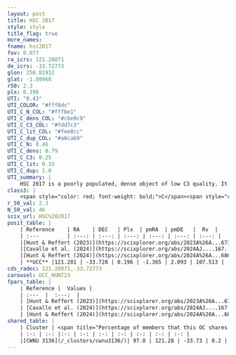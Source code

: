 ```yaml
---
layout: post
title: HSC 2017
style: style
title_flag: true
more_names: 
fname: hsc2017
fov: 0.077
ra_icrs: 121.28071
de_icrs: -33.72773
glon: 250.81932
glat: -1.09968
r50: 2.3
plx: 0.196
UTI: "0.43"
UTI_COLOR: "#fff8dc"
UTI_C_N_COL: "#fffbe1"
UTI_C_dens_COL: "#cbe9c9"
UTI_C_C3_COL: "#fdd7c3"
UTI_C_lit_COL: "#fee8cc"
UTI_C_dup_COL: "#a6cab9"
UTI_C_N: 0.46
UTI_C_dens: 0.79
UTI_C_C3: 0.25
UTI_C_lit: 0.33
UTI_C_dup: 1.0
UTI_summary: |
    HSC 2017 is a poorly populated, dense object of low C3 quality. It was recently reported in the literature. This object shares a large percentage of members with a later reported entry.
class3: |
    <span style="color: red; font-weight: bold;">C</span><span style="color: red; font-weight: bold;">C</span>
r_50_val: 2.3
N_50_val: 46
scix_url: HSC%202017
posit_table: |
    | Reference    | RA    | DEC   | Plx  | pmRA  | pmDE   |  Rv  |
    | :---         | :---: | :---: | :---: | :---: | :---: | :---: |
    |[Hunt & Reffert (2023)](https://scixplorer.org/abs/2023A%26A...673A.114H) | 121.277 | -33.724 | 0.194 | -1.345 | 2.033 | 129.848 |
    |[Cavallo et al. (2024)](https://scixplorer.org/abs/2024AJ....167...12C) | 121.292 | -33.74 | 0.195 | -- | -- | -- |
    |[Hunt & Reffert (2024)](https://scixplorer.org/abs/2024A%26A...686A..42H) | 121.277 | -33.724 | 0.194 | -1.345 | 2.033 | 129.848 |
    | **UCC** |121.281 | -33.728 | 0.196 | -1.365 | 2.093 | 107.513 | 
cds_radec: 121.28071,-33.72773
carousel: UCC_HUNT23
fpars_table: |
    | Reference |  Values |
    | :---  |  :---:  |
    | [Hunt & Reffert (2023)](https://scixplorer.org/abs/2023A%26A...673A.114H) | `AV50=2.206, diffAV50=1.77, MOD50=13.301, logAge50=8.512` |
    | [Cavallo et al. (2024)](https://scixplorer.org/abs/2024AJ....167...12C) | `AV50=2.5, dMod50=13.43, logAge50=8.35, [Fe/H]50=0.25` |
    | [Hunt & Reffert (2024)](https://scixplorer.org/abs/2024A%26A...686A..42H) | `MassJ=603.760` |
shared_table: |
    | Cluster | <span title="Percentage of members that this OC shares with the ones listed">%</span>   | RA   | DEC   | Plx   | pmRA  | pmDE  | Rv | UTI |
    | :-: | :-: |:-: | :-: | :-: | :-: | :-: | :-: | :-: |
    |[CWNU 3136](/_clusters/cwnu3136/)| 97.8 | 121.28 | -33.73 | 0.2 | -1.37 | 2.1 | 107.51 |0.03 |
---
```

